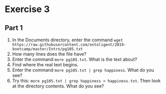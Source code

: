 # Exercise 3

## Part 1

1. In the Documents directory, enter the command `wget https://raw.githubusercontent.com/ontoligent/2019-bootcamp/master/Intro/pg105.txt`
2. How many lines does the file have?
3. Enter the command  `more pg105.txt`. What is the  text about? 
4. Find where the real text begins.
5. Enter the command `more pg105.txt | grep happiness`. What do you see?
6. Try this: `more pg105.txt | grep happiness > happiness.txt`. Then look at the directory contents. What do you see?
